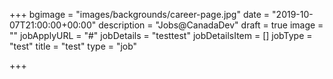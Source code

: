 +++
bgimage = "images/backgrounds/career-page.jpg"
date = "2019-10-07T21:00:00+00:00"
description = "Jobs@CanadaDev"
draft = true
image = ""
jobApplyURL = "#"
jobDetails = "testtest"
jobDetailsItem = []
jobType = "test"
title = "test"
type = "job"

+++
